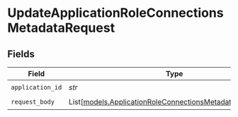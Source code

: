 # UpdateApplicationRoleConnectionsMetadataRequest


## Fields

| Field                                                                                                                    | Type                                                                                                                     | Required                                                                                                                 | Description                                                                                                              |
| ------------------------------------------------------------------------------------------------------------------------ | ------------------------------------------------------------------------------------------------------------------------ | ------------------------------------------------------------------------------------------------------------------------ | ------------------------------------------------------------------------------------------------------------------------ |
| `application_id`                                                                                                         | *str*                                                                                                                    | :heavy_check_mark:                                                                                                       | N/A                                                                                                                      |
| `request_body`                                                                                                           | List[[models.ApplicationRoleConnectionsMetadataItemRequest](../models/applicationroleconnectionsmetadataitemrequest.md)] | :heavy_check_mark:                                                                                                       | N/A                                                                                                                      |